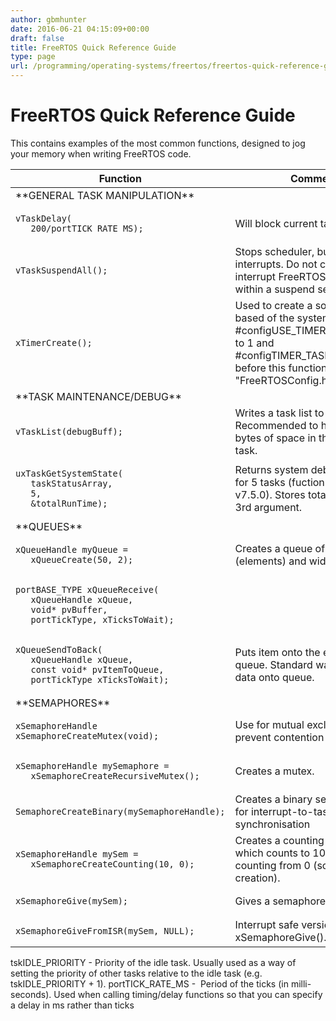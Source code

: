 ```yaml
---
author: gbmhunter
date: 2016-06-21 04:15:09+00:00
draft: false
title: FreeRTOS Quick Reference Guide
type: page
url: /programming/operating-systems/freertos/freertos-quick-reference-guide
---
```


# FreeRTOS Quick Reference Guide

This contains examples of the most common functions, designed to jog your memory when writing FreeRTOS code.

<table>
    <thead>
        <tr>
            <th>Function</th>
            <th>Comments</th>
        </tr>
    </thead>
<tbody >
<tr >
<td >**GENERAL TASK MANIPULATION**
</td>
<td > 
</td></tr><tr >
<td >
    
    vTaskDelay(
       200/portTICK_RATE_MS);

</td>
<td >Will block current task for 200ms.
</td></tr><tr >
<td >
    
    vTaskSuspendAll();

</td>
<td >Stops scheduler, but not interrupts. Do not call non-interrupt FreeRTOS API from within a suspend section.
</td></tr><tr >
<td >
    
    xTimerCreate();

</td>
<td >Used to create a software timer, based of the system ticks. #configUSE_TIMERS has to be set to 1 and #configTIMER_TASK_PRIORITY set before this function is available (in "FreeRTOSConfig.h").
</td></tr><tr >
<td >**TASK MAINTENANCE/DEBUG**
</td>
<td > 
</td></tr><tr >
<td >
    
    vTaskList(debugBuff);

</td>
<td >Writes a task list to a debug buffer. Recommended to have about 40 bytes of space in the buffer per task.
</td></tr><tr >
<td >
    
    uxTaskGetSystemState(
       taskStatusArray,
       5,
       &totalRunTime);

</td>
<td >Returns system debug information for 5 tasks (fuction added in v7.5.0). Stores total run time into 3rd argument.
</td></tr><tr >
<td >**QUEUES**
</td>
<td > 
</td></tr><tr >
<td >
    
    xQueueHandle myQueue = 
       xQueueCreate(50, 2);

</td>
<td >Creates a queue of length 50 (elements) and width 2 (bytes).
</td></tr><tr >
<td >
    
    portBASE_TYPE xQueueReceive(
       xQueueHandle xQueue,
       void* pvBuffer,
       portTickType, xTicksToWait);

</td>
<td > 
</td></tr><tr >
<td >
    
    xQueueSendToBack(
       xQueueHandle xQueue,
       const void* pvItemToQueue,
       portTickType xTicksToWait);

</td>
<td >Puts item onto the end of the queue. Standard way of putting data onto queue.
</td></tr><tr >
<td >**SEMAPHORES**
</td>
<td > 
</td></tr><tr >
<td >
    
    xSemaphoreHandle xSemaphoreCreateMutex(void);

</td>
<td >Use for mutual exclusion (to prevent contention problems).
</td></tr><tr >
<td >
    
    xSemaphoreHandle mySemaphore =
       xSemaphoreCreateRecursiveMutex();

</td>
<td >Creates a mutex.
</td></tr><tr >
<td >
    
    SemaphoreCreateBinary(mySemaphoreHandle);

</td>
<td >Creates a binary semaphore. Use for interrupt-to-task synchronisation
</td></tr><tr >
<td >
    
    xSemaphoreHandle mySem =
       xSemaphoreCreateCounting(10, 0);

</td>
<td >Creates a counting semaphore which counts to 10, and starts counting from 0 (so 10 free at creation).
</td></tr><tr >
<td >
    
    xSemaphoreGive(mySem);

</td>
<td >Gives a semaphore.
</td></tr><tr >
<td >
    
    xSemaphoreGiveFromISR(mySem, NULL);

</td>
<td >Interrupt safe version of xSemaphoreGive().
</td></tr></tbody></table>

tskIDLE_PRIORITY - Priority of the idle task. Usually used as a way of setting the priority of other tasks relative to the idle task (e.g. tskIDLE_PRIORITY + 1). portTICK_RATE_MS -  Period of the ticks (in milli-seconds). Used when calling timing/delay functions so that you can specify a delay in ms rather than ticks

